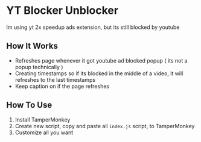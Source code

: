# YT Blocker Unblocker
Im using yt 2x speedup ads extension, but its still blocked by youtube

## How It Works
- Refreshes page whenever it got youtube ad blocked popup ( its not a popup technically )
- Creating timestamps so if its blocked in the middle of a video, it will refreshes to the last timestamps
- Keep caption on if the page refreshes

## How To Use
1. Install TamperMonkey
2. Create new script, copy and paste all `index.js` script, to TamperMonkey
3. Customize all you want
